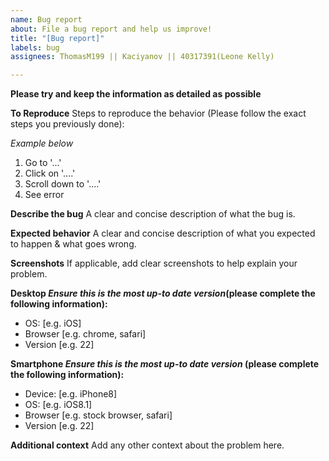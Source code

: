 ```yaml
---
name: Bug report
about: File a bug report and help us improve!
title: "[Bug report]"
labels: bug
assignees: ThomasM199 || Kaciyanov || 40317391(Leone Kelly)

---
```

**Please try and keep the information as detailed as possible**

**To Reproduce**
Steps to reproduce the behavior (Please follow the exact steps you previously done):

*Example below* 
1. Go to '...' 
2. Click on '....'
3. Scroll down to '....'
4. See error

**Describe the bug**
A clear and concise description of what the bug is.

**Expected behavior**
A clear and concise description of what you expected to happen & what goes wrong.

**Screenshots**
If applicable, add clear screenshots to help explain your problem.

**Desktop 
*Ensure this is the most up-to date version*(please complete the following information):**
 - OS: [e.g. iOS]
 - Browser [e.g. chrome, safari]
 - Version [e.g. 22]

**Smartphone 
*Ensure this is the most up-to date version* (please complete the following information):**
 - Device: [e.g. iPhone8]
 - OS: [e.g. iOS8.1]
 - Browser [e.g. stock browser, safari]
 - Version [e.g. 22]

**Additional context**
Add any other context about the problem here.

